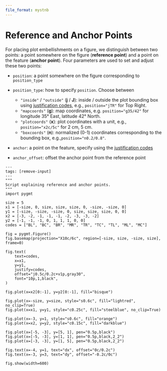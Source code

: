 ```yaml
---
file_format: mystnb
---
```


# Reference and Anchor Points

For placing plot embellishments on a figure, we distinguish between two points: a point
somewhere on the figure (**reference point**) and a point on the feature (**anchor point**).
Four parameters are used to set and adjust these two points:

- `position`: a point somewhere on the figure corresponding to `position_type`
- `position_type`: how to specify `position`. Choose between
   - ``"inside"`` / ``"outside"`` (**j** / **J**): inside / outside the plot bounding box using
     [justification codes](/techref/reference_anchor_points.md), e.g., ``position="jTR"`` for Top Right.
   - ``"mapcoords"`` (**g**): map coordinates, e.g. ``position="g35/42"`` for longitude 35° East, latitude 42° North.
   - ``"plotcoords"`` (**x**): plot coordinates with a unit, e.g., ``position="x2c/5c"`` for 2 cm, 5 cm.
   - ``"boxcoords"`` (**n**): normalized (0-1) coordinates corresponding to the bounding box, e.g.,``position="n0.2/0.8"``.

- `anchor`: a point on the feature, specify using the [justification codes](/techref/justification_codes.md)
- `anchor_offset`: offset the anchor point from the reference point



```{code-cell}
---
tags: [remove-input]
---
"""
Script explaining reference and anchor points.
"""
import pygmt

size = 5
x1 = [-size, 0, size, size, size, 0, -size, -size, 0]
y1 = [-size, -size, -size, 0, size, size, size, 0, 0]
x2 = [-3, -2, -1, -1, -1, -2, -3, -3, -2]
y2 = [-1, -1, -1, 0, 1, 1, 1, 0, 0]
codes = ["BL", "BC", "BR", "MR", "TR", "TC", "TL", "ML", "MC"]

fig = pygmt.Figure()
fig.basemap(projection="X10c/6c", region=[-size, size, -size, size], frame=0)

fig.text(
    text=codes,
    x=x1,
    y=y1,
    justify=codes,
    offset="j0.5c/0.2c+v1p,gray30",
    font="10p,1,black",
)

fig.plot(x=x2[0:-1], y=y2[0:-1], fill="bisque")

fig.plot(x=-size, y=size, style="s0.6c", fill="lightred", no_clip=True)
fig.plot(x=x1, y=y1, style="c0.25c", fill="steelblue", no_clip=True)

fig.plot(x=-3, y=1, style="s0.6c", fill="orange")
fig.plot(x=x2, y=y2, style="c0.15c", fill="darkblue")

fig.plot(x=[-5, -3], y=[5, 1], pen="0.5p,black")
fig.plot(x=[-5, -3], y=[1, 1], pen="0.5p,black,2_2")
fig.plot(x=[-3, -3], y=[1, 5], pen="0.5p,black,2_2")

fig.text(x=-4, y=1, text="dx", offset="0c/0.2c")
fig.text(x=-3, y=3, text="dy", offset="-0.2c/0c")

fig.show(width=600)
```
